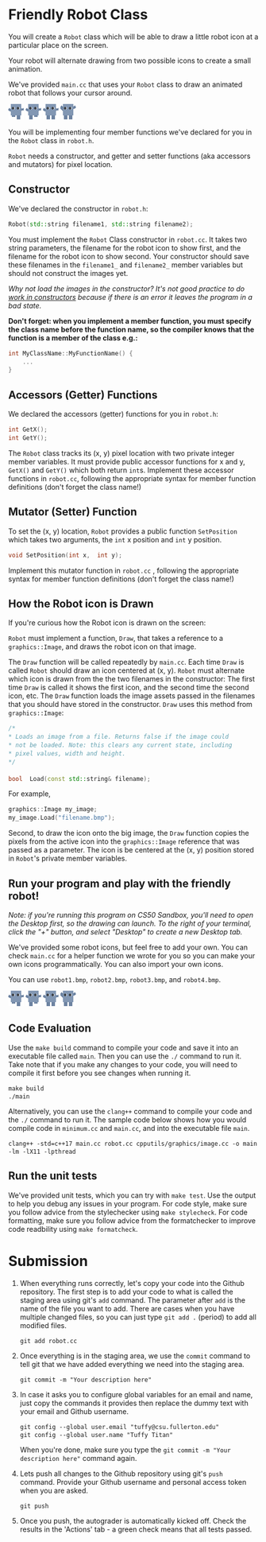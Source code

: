
#  Friendly Robot Class

  

You will create a ``Robot`` class which will be able to draw a little robot icon at a particular place on the screen.

Your robot will alternate drawing from two possible icons to create a small animation.

We've provided ``main.cc`` that uses your ``Robot`` class to draw an animated robot that follows your cursor around.

![robot icon](robot1.bmp) ![robot icon](robot2.bmp) ![robot icon](robot3.bmp) ![robot icon](robot4.bmp)
  
  

You will be implementing four member functions we've declared for you in the ``Robot`` class in `robot.h`.

``Robot`` needs a constructor, and getter and setter functions (aka accessors and mutators) for pixel location.

  

##  Constructor

We've declared the constructor in `robot.h`:  
```cpp
Robot(std::string filename1, std::string filename2);
```

You must implement the ``Robot`` Class constructor in `robot.cc`. It takes two string parameters, the filename for the robot icon to show first, and the filename for the robot icon to show second. Your constructor should save these filenames in the `filename1_` and `filename2_` member variables but should not construct the images yet.

*Why not load the images in the constructor? It's not good practice to do [work in constructors](https://google.github.io/styleguide/cppguide.html#Doing_Work_in_Constructors) because if there is an error it leaves the program in a bad state.*

**Don't forget: when you implement a member function, you must specify the class name before the function name, so the compiler knows that the function is a member of the class e.g.:**
```cpp
int MyClassName::MyFunctionName() {
	...
}
```


##  Accessors (Getter) Functions

  We declared the accessors (getter) functions for you in `robot.h`:
```cpp
int GetX();
int GetY();
```

The ``Robot`` class tracks its (x, y) pixel location with two private integer member variables. It must provide public accessor functions for x and y, ``GetX()`` and ``GetY()`` which both return ``int``s.  Implement these accessor functions in `robot.cc`, following the appropriate syntax for member function definitions (don't forget the class name!)

##  Mutator (Setter) Function

To set the (x, y) location, ``Robot`` provides a public function ``SetPosition`` which takes two arguments, the ``int`` x position and ``int`` y position.

```cpp
void SetPosition(int x,  int y);
```
Implement this mutator function in `robot.cc` , following the appropriate syntax for member function definitions (don't forget the class name!)

  

##  How the Robot icon is Drawn

 If you're curious how the Robot icon is drawn on the screen: 

``Robot`` must implement a function, ``Draw``, that takes a reference to a ``graphics::Image``, and draws the robot icon on that image.

  

The ``Draw`` function will be called repeatedly by ``main.cc``. Each time ``Draw`` is called ``Robot`` should draw an icon centered at (x, y). ``Robot`` must alternate which icon is drawn from the the two filenames in the constructor: The first time ``Draw`` is called it shows the first icon, and the second time the second icon, etc. The ``Draw`` function loads the image assets passed in the filenames that you should have stored in the constructor. ``Draw`` uses this method from ``graphics::Image``:

```cpp
/*
* Loads an image from a file. Returns false if the image could
* not be loaded. Note: this clears any current state, including
* pixel values, width and height.
*/

bool  Load(const std::string& filename);
```

  

For example,

```cpp
graphics::Image my_image;
my_image.Load("filename.bmp");

```

Second, to draw the icon onto the big image, the ``Draw`` function copies the pixels from the active icon into the ``graphics::Image`` reference that was passed as a parameter. The icon is be centered at the (x, y) position stored in ``Robot``'s private member variables.
  

##  Run your program and play with the friendly robot!
*Note: if you're running this program on CS50 Sandbox, you'll need to open the Desktop first, so the drawing can launch. To the right of your terminal, click the "+" button, and select "Desktop" to create a new Desktop tab.*

We've provided some robot icons, but feel free to add your own. You can check `main.cc` for a helper function we wrote for you so you can make your own icons programmatically. You can also import your own  icons.

You can use ``robot1.bmp``, ``robot2.bmp``, ``robot3.bmp``, and ``robot4.bmp``. 

![robot icon](robot1.bmp) ![robot icon](robot2.bmp) ![robot icon](robot3.bmp) ![robot icon](robot4.bmp)

  ## Code Evaluation

Use the `make build` command to compile your code and save it into an executable file called `main`.
Then you can use the `./` command to run it. Take note that if you make any changes to your code, you will need to compile it first before you see changes when running it.

```
make build
./main
```

Alternatively, you can use the `clang++` command to compile your code and the `./` command to run it. 
The sample code below shows how you would compile code in `minimum.cc` and `main.cc`, and into the executable file `main`. 

```
clang++ -std=c++17 main.cc robot.cc cpputils/graphics/image.cc -o main -lm -lX11 -lpthread
```




## Run the unit tests

We've provided unit tests, which you can try with ``make test``. Use the output to help you debug any issues in your program.
For code style, make sure you follow advice from the stylechecker using ``make stylecheck``.
For code formatting, make sure you follow advice from the formatchecker to improve code readbility using ``make formatcheck``.

# Submission
1. When everything runs correctly,  let's copy your code into the Github repository. The first step is to add your code to what is called the staging area using git's `add` command. The parameter after `add` is the name of the file you want to add. There are cases when you have multiple changed files, so you can just type `git add .` (period) to add all modified files.

    ```
    git add robot.cc
    ```
1. Once everything is in the staging area, we use the `commit` command to tell git that we have added everything we need into the staging area.

    ```
    git commit -m "Your description here"
    ```
1. In case it asks you  to configure global variables for an email and name, just copy the commands it provides then replace the dummy text with your email and Github username.

    ```
    git config --global user.email "tuffy@csu.fullerton.edu"
    git config --global user.name "Tuffy Titan"
    ```
    When you're done, make sure you type the `git commit -m "Your description here"` command again.    
1. Lets push all changes to the Github repository using git's `push` command. Provide your Github username and personal access token when you are asked.

    ```
    git push
    ```
1. Once you push, the autograder is automatically kicked off. Check the results in the 'Actions' tab - a green check means that all tests passed.
